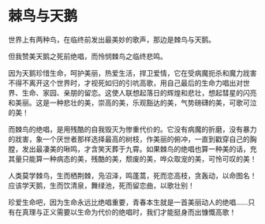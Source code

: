 # 棘鸟与天鹅

世界上有两种鸟，在临终前发出最美妙的歌声，那边是棘鸟与天鹅。 

但我赞美天鹅之死前绝唱，而怜悯棘鸟之临终悲鸣。 

因为天鹅珍惜生命，呵护美丽，热爱生活，捍卫爱情，它在受病魔扼杀和魔力戕害不得不离开这个世界时，才视死如归的引吭高歌，用自己最后的生命力唱出对世界、生命、家园、亲朋的留恋。这使人联想起落日的辉煌和悲壮，想起彗星的闪亮和美丽。这是一种悲壮的美，崇高的美，乐观豁达的美，气势磅礴的美，可歌可泣的美！ 

而棘鸟的绝唱，是用残酷的自我毁灭为惨重代价的。它没有病魔的折磨，没有暴力的戕害，象一个厌世者那样选择最高的树枝，作美丽的俯冲，一直到戳穿自己的胸膛，发出最凄美的啾鸣，才含笑天葬于九霄。如果棘鸟的绝唱也算一种美的话，充其量只能算一种病态的美，残酷的美，颓废的美，哗众取宠的美，可怜可叹的美！ 

人类莫学棘鸟，生而栖荆棘，凫沼泽，鸣蓬蒿，死而恋高枝，贪轰动，以命图名！应该学天鹅，生而饮清泉，舞绿池，死而留恋曲，以歌壮别！ 

珍爱生命吧，因为生命永远比绝唱重要，青春本生就是一首美丽动人的绝唱……只有在真理与正义需要以生命为代价的绝唱时，我们才能挺身而出慷慨高歌！
 